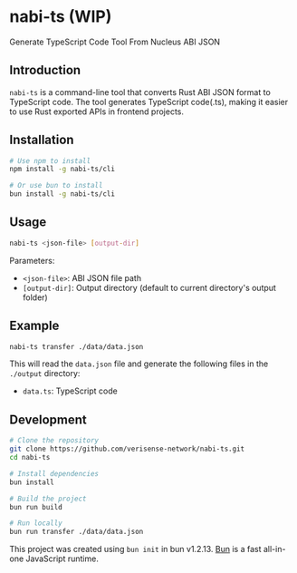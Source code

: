 # nabi-ts (WIP)

Generate TypeScript Code Tool From Nucleus ABI JSON

## Introduction

`nabi-ts` is a command-line tool that converts Rust ABI JSON format to TypeScript code. The tool generates TypeScript code(.ts), making it easier to use Rust exported APIs in frontend projects.

## Installation

```bash
# Use npm to install
npm install -g nabi-ts/cli

# Or use bun to install
bun install -g nabi-ts/cli
```

## Usage

```bash
nabi-ts <json-file> [output-dir]
```

Parameters:

- `<json-file>`: ABI JSON file path
- `[output-dir]`: Output directory (default to current directory's output folder)

## Example

```bash
nabi-ts transfer ./data/data.json
```

This will read the `data.json` file and generate the following files in the `./output` directory:

- `data.ts`: TypeScript code

## Development

```bash
# Clone the repository
git clone https://github.com/verisense-network/nabi-ts.git
cd nabi-ts

# Install dependencies
bun install

# Build the project
bun run build

# Run locally
bun run transfer ./data/data.json
```

This project was created using `bun init` in bun v1.2.13. [Bun](https://bun.sh) is a fast all-in-one JavaScript runtime.
